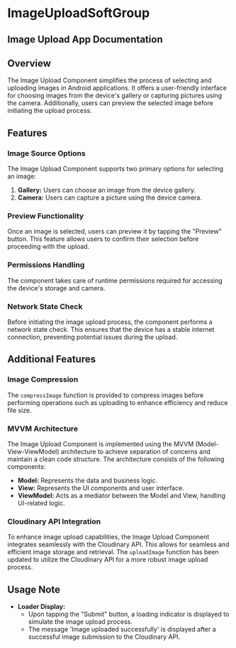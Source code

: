 # ImageUploadSoftGroup

## Image Upload App Documentation

## Overview
The Image Upload Component simplifies the process of selecting and uploading images in Android applications.
It offers a user-friendly interface for choosing images from the device's gallery or capturing pictures using the camera.
Additionally, users can preview the selected image before initiating the upload process.

## Features

### Image Source Options
The Image Upload Component supports two primary options for selecting an image:

1. **Gallery:** Users can choose an image from the device gallery.
2. **Camera:** Users can capture a picture using the device camera.

### Preview Functionality
Once an image is selected, users can preview it by tapping the "Preview" button.
This feature allows users to confirm their selection before proceeding with the upload.

### Permissions Handling
The component takes care of runtime permissions required for accessing the device's storage and camera.

### Network State Check
Before initiating the image upload process, the component performs a network state check.
This ensures that the device has a stable internet connection, preventing potential issues during the upload.

## Additional Features

### Image Compression

The `compressImage` function is provided to compress images before performing operations such as uploading to enhance efficiency and reduce file size.

### MVVM Architecture
The Image Upload Component is implemented using the MVVM (Model-View-ViewModel) architecture to achieve separation of concerns and maintain a clean code structure. The architecture consists of the following components:

* **Model:** Represents the data and business logic.
* **View:** Represents the UI components and user interface.
* **ViewModel:** Acts as a mediator between the Model and View, handling UI-related logic.

### Cloudinary API Integration
To enhance image upload capabilities, the Image Upload Component integrates seamlessly with the Cloudinary API. This allows for seamless and efficient image storage and retrieval.
The `uploadImage` function has been updated to utilize the Cloudinary API for a more robust image upload process.

## Usage Note

* **Loader Display:**
    - Upon tapping the "Submit" button, a loading indicator is displayed to simulate the image upload process.
    - The message 'Image uploaded successfully' is displayed after a successful image submission to the Cloudinary API.